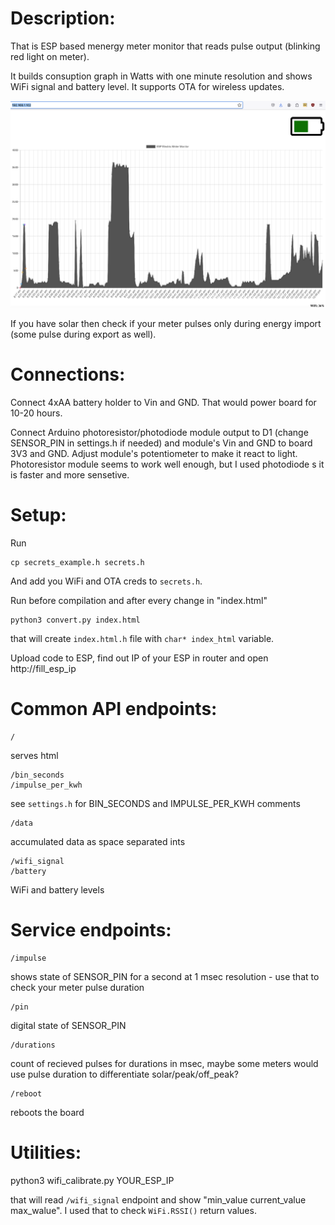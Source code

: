 # Description:

That is ESP based menergy meter monitor that reads pulse output (blinking red light on meter).

It builds consuption graph in Watts with one minute resolution and shows WiFi signal and battery level. It supports OTA for wireless updates.

![Screenshot](images/esp_monitor_screenshot.png)

If you have solar then check if your meter pulses only during energy import (some pulse during export as well).

# Connections:

Connect 4xAA battery holder to Vin and GND. That would power board for 10-20 hours.

Connect Arduino photoresistor/photodiode module output to D1 (change SENSOR_PIN in settings.h if needed) and module's Vin and GND to board 3V3 and GND. Adjust module's potentiometer to make it react to light. Photoresistor module seems to work well enough, but I used photodiode s it is faster and more sensetive.

# Setup:

Run

	cp secrets_example.h secrets.h

And add you WiFi and OTA creds to `secrets.h`.


Run before compilation and after every change in "index.html"

	python3 convert.py index.html

that will create `index.html.h` file with `char* index_html` variable.

Upload code to ESP, find out IP of your ESP in router and open http://fill_esp_ip

# Common API endpoints:

	/

serves html


	/bin_seconds
	/impulse_per_kwh

see `settings.h` for BIN_SECONDS and IMPULSE_PER_KWH comments

	/data

accumulated data as space separated ints


	/wifi_signal
	/battery

WiFi and battery levels

# Service endpoints:

	/impulse

shows state of SENSOR_PIN for a second at 1 msec resolution - use that to check your meter pulse duration

	/pin

digital state of SENSOR_PIN

	/durations

count of recieved pulses for durations in msec, maybe some meters would use pulse duration to differentiate solar/peak/off_peak?

	/reboot

reboots the board

# Utilities:

  python3 wifi_calibrate.py YOUR_ESP_IP

that will read `/wifi_signal` endpoint and show "min_value  current_value  max_walue". I used that to check `WiFi.RSSI()` return values.